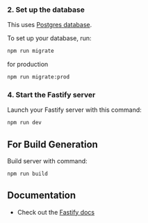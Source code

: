 ### 2. Set up the database

This uses [Postgres database](https://www.postgresql.org/).

To set up your database, run:

```sh
npm run migrate
```

for production

```sh
npm run migrate:prod
```
### 4. Start the Fastify server

Launch your Fastify server with this command:

```sh
npm run dev
```

## For Build Generation

Build server with command: 

```sh
npm run build
```

## Documentation
- Check out the [Fastify docs](https://www.fastify.io/docs/latest/)
